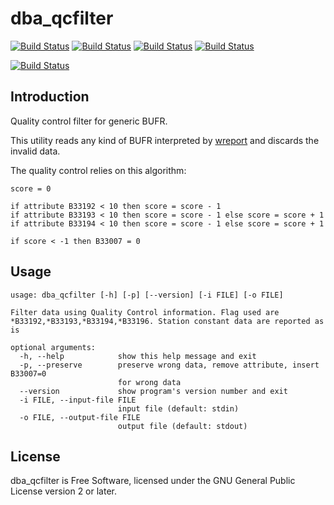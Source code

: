 # dba_qcfilter

[![Build Status](https://badges.herokuapp.com/travis/ARPA-SIMC/dba_qcfilter?branch=master&env=DOCKER_IMAGE=centos:7&label=centos7)](https://travis-ci.org/ARPA-SIMC/dba_qcfilter)
[![Build Status](https://badges.herokuapp.com/travis/ARPA-SIMC/dba_qcfilter?branch=master&env=DOCKER_IMAGE=centos:8&label=centos8)](https://travis-ci.org/ARPA-SIMC/dba_qcfilter)
[![Build Status](https://badges.herokuapp.com/travis/ARPA-SIMC/dba_qcfilter?branch=master&env=DOCKER_IMAGE=fedora:31&label=fedora31)](https://travis-ci.org/ARPA-SIMC/dba_qcfilter)
[![Build Status](https://badges.herokuapp.com/travis/ARPA-SIMC/dba_qcfilter?branch=master&env=DOCKER_IMAGE=fedora:rawhide&label=fedorarawhide)](https://travis-ci.org/ARPA-SIMC/dba_qcfilter)

[![Build Status](https://copr.fedorainfracloud.org/coprs/simc/stable/package/dba_qcfilter/status_image/last_build.png)](https://copr.fedorainfracloud.org/coprs/simc/stable/package/dba_qcfilter/)

## Introduction

Quality control filter for generic BUFR.

This utility reads any kind of BUFR interpreted by [wreport][1] and discards
the invalid data.

The quality control relies on this algorithm:

```
score = 0

if attribute B33192 < 10 then score = score - 1
if attribute B33193 < 10 then score = score - 1 else score = score + 1
if attribute B33194 < 10 then score = score - 1 else score = score + 1

if score < -1 then B33007 = 0
```

## Usage

```
usage: dba_qcfilter [-h] [-p] [--version] [-i FILE] [-o FILE]

Filter data using Quality Control information. Flag used are
*B33192,*B33193,*B33194,*B33196. Station constant data are reported as is

optional arguments:
  -h, --help            show this help message and exit
  -p, --preserve        preserve wrong data, remove attribute, insert B33007=0
                        for wrong data
  --version             show program's version number and exit
  -i FILE, --input-file FILE
                        input file (default: stdin)
  -o FILE, --output-file FILE
                        output file (default: stdout)
```

## License

dba_qcfilter is Free Software, licensed under the GNU General Public License
version 2 or later.



[1]: https://github.com/arpa-simc/wreport
[2]: https://github.com/arpa-simc/dballe
